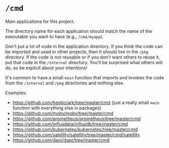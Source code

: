 # `/cmd`

Main applications for this project.

The directory name for each application should match the name of the executable you want to have (e.g., `/cmd/myapp`).

Don't put a lot of code in the application directory. If you think the code can be imported and used in other projects, then it should live in the `/pkg` directory. If the code is not reusable or if you don't want others to reuse it, put that code in the `/internal` directory. You'll be surprised what others will do, so be explicit about your intentions!

It's common to have a small `main` function that imports and invokes the code from the `/internal` and `/pkg` directories and nothing else.

Examples:

* <https://github.com/heptio/ark/tree/master/cmd> (just a really small `main` function with everything else in packages)
* <https://github.com/moby/moby/tree/master/cmd>
* <https://github.com/prometheus/prometheus/tree/master/cmd>
* <https://github.com/influxdata/influxdb/tree/master/cmd>
* <https://github.com/kubernetes/kubernetes/tree/master/cmd>
* <https://github.com/satellity/satellity/tree/master/cmd/satellity>
* <https://github.com/dapr/dapr/tree/master/cmd>
